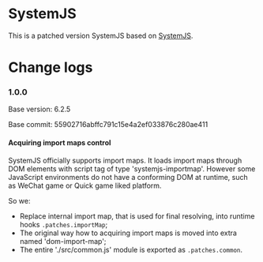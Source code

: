 # SystemJS

This is a patched version SystemJS based on [SystemJS](https://github.com/systemjs/systemjs).

# Change logs

### 1.0.0

Base version: 6.2.5

Base commit: 55902716abffc791c15e4a2ef033876c280ae411

#### Acquiring import maps control

SystemJS officially supports import maps.
It loads import maps through DOM elements with script tag of type 'systemjs-importmap'.
However some JavaScript environments do not have a conforming DOM at runtime,
such as WeChat game or Quick game liked platform.

So we:
- Replace internal import map, that is used for final resolving, into runtime hooks `.patches.importMap`;
- The original way how to acquiring import maps is moved into extra named 'dom-import-map';
- The entire './src/common.js' module is exported as `.patches.common`.
